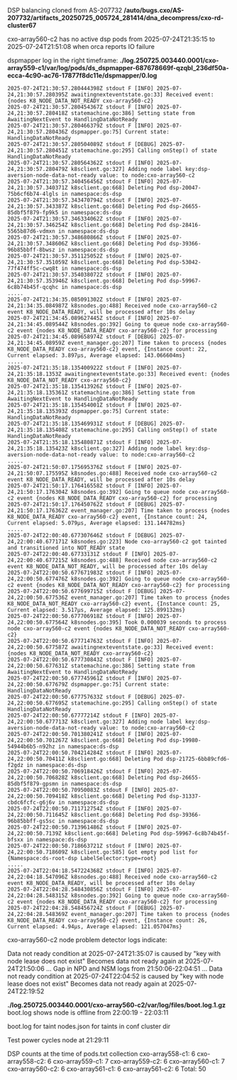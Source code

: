 DSP balancing cloned from AS-207732
**/auto/bugs.cxo/AS-207732/artifacts_20250725_005724_281414/dna_decompress/cxo-rd-cluster67**

cxo-array560-c2 has no active dsp pods from 2025-07-24T21:35:15 to 2025-07-24T21:51:08 when orca reports IO failure

dspmapper log in the right timeframe:
**./log.250725.003440.0001/cxo-array559-c1/var/log/pods/ds_dspmapper-687678669f-qzqbl_236df50a-ecca-4c90-ac76-17877f8dc11e/dspmapper/0.log**
```
2025-07-24T21:30:57.280444398Z stdout F [INFO] 2025-07-24,21:30:57.280395Z awaitingnexteventstate.go:33] Received event: {nodes K8_NODE_DATA_NOT_READY cxo-array560-c2}
2025-07-24T21:30:57.280454367Z stdout F [INFO] 2025-07-24,21:30:57.280418Z statemachine.go:386] Setting state from AwaitingNextEvent to HandlingDataNotReady
2025-07-24T21:30:57.280466379Z stdout F [INFO] 2025-07-24,21:30:57.280436Z dspmapper.go:75] Current state: HandlingDataNotReady
2025-07-24T21:30:57.280504089Z stdout F [DEBUG] 2025-07-24,21:30:57.280451Z statemachine.go:295] Calling onStep() of state HandlingDataNotReady
2025-07-24T21:30:57.280564362Z stdout F [INFO] 2025-07-24,21:30:57.280479Z k8sclient.go:327] Adding node label key:dsp-aversion-node-data-not-ready value: to node:cxo-array560-c2
2025-07-24T21:30:57.340456456Z stdout F [INFO] 2025-07-24,21:30:57.340371Z k8sclient.go:668] Deleting Pod dsp-20047-75b6cf6b74-4lgls in namespace:ds-dsp
2025-07-24T21:30:57.343470794Z stdout F [INFO] 2025-07-24,21:30:57.343387Z k8sclient.go:668] Deleting Pod dsp-26655-85dbf5f879-fp9k5 in namespace:ds-dsp
2025-07-24T21:30:57.346334062Z stdout F [INFO] 2025-07-24,21:30:57.346254Z k8sclient.go:668] Deleting Pod dsp-28416-5565b87d6-vdmxn in namespace:ds-dsp
2025-07-24T21:30:57.348680866Z stdout F [INFO] 2025-07-24,21:30:57.348606Z k8sclient.go:668] Deleting Pod dsp-39366-96b85bbff-8bwsz in namespace:ds-dsp
2025-07-24T21:30:57.351125052Z stdout F [INFO] 2025-07-24,21:30:57.351059Z k8sclient.go:668] Deleting Pod dsp-53042-77f474ff5c-cwq8t in namespace:ds-dsp
2025-07-24T21:30:57.354038072Z stdout F [INFO] 2025-07-24,21:30:57.353946Z k8sclient.go:668] Deleting Pod dsp-59967-6c8b74b45f-qcqhc in namespace:ds-dsp
.....
2025-07-24T21:34:35.085091302Z stdout F [INFO] 2025-07-24,21:34:35.084987Z k8snodes.go:488] Received node cxo-array560-c2 event K8_NODE_DATA_READY, will be processed after 10s delay
2025-07-24T21:34:45.089627445Z stdout F [INFO] 2025-07-24,21:34:45.089544Z k8snodes.go:392] Going to queue node cxo-array560-c2 event {nodes K8_NODE_DATA_READY cxo-array560-c2} for processing
2025-07-24T21:34:45.089658974Z stdout F [DEBUG] 2025-07-24,21:34:45.08959Z event_manager.go:207] Time taken to process {nodes K8_NODE_DATA_READY cxo-array560-c2} event, {Instance count: 22, Current elapsed: 3.897µs, Average elapsed: 143.066604ms}
.....
2025-07-24T21:35:18.135400922Z stdout F [INFO] 2025-07-24,21:35:18.1353Z awaitingnexteventstate.go:33] Received event: {nodes K8_NODE_DATA_NOT_READY cxo-array560-c2}
2025-07-24T21:35:18.135413926Z stdout F [INFO] 2025-07-24,21:35:18.135361Z statemachine.go:386] Setting state from AwaitingNextEvent to HandlingDataNotReady
2025-07-24T21:35:18.135454001Z stdout F [INFO] 2025-07-24,21:35:18.135393Z dspmapper.go:75] Current state: HandlingDataNotReady
2025-07-24T21:35:18.135469931Z stdout F [DEBUG] 2025-07-24,21:35:18.135408Z statemachine.go:295] Calling onStep() of state HandlingDataNotReady
2025-07-24T21:35:18.135480871Z stdout F [INFO] 2025-07-24,21:35:18.135423Z k8sclient.go:327] Adding node label key:dsp-aversion-node-data-not-ready value: to node:cxo-array560-c2
.....
2025-07-24T21:50:07.175695376Z stdout F [INFO] 2025-07-24,21:50:07.175595Z k8snodes.go:488] Received node cxo-array560-c2 event K8_NODE_DATA_READY, will be processed after 10s delay
2025-07-24T21:50:17.176416558Z stdout F [INFO] 2025-07-24,21:50:17.176304Z k8snodes.go:392] Going to queue node cxo-array560-c2 event {nodes K8_NODE_DATA_READY cxo-array560-c2} for processing
2025-07-24T21:50:17.176450762Z stdout F [DEBUG] 2025-07-24,21:50:17.176362Z event_manager.go:207] Time taken to process {nodes K8_NODE_DATA_READY cxo-array560-c2} event, {Instance count: 24, Current elapsed: 5.079µs, Average elapsed: 131.144782ms}
.....
2025-07-24T22:00:40.677307646Z stdout F [DEBUG] 2025-07-24,22:00:40.677171Z k8snodes.go:223] Node cxo-array560-c2 got tainted and transitioned into NOT_READY state
2025-07-24T22:00:40.67733131Z stdout F [INFO] 2025-07-24,22:00:40.677215Z k8snodes.go:488] Received node cxo-array560-c2 event K8_NODE_DATA_NOT_READY, will be processed after 10s delay
2025-07-24T22:00:50.677671983Z stdout F [INFO] 2025-07-24,22:00:50.677476Z k8snodes.go:392] Going to queue node cxo-array560-c2 event {nodes K8_NODE_DATA_NOT_READY cxo-array560-c2} for processing
2025-07-24T22:00:50.677699715Z stdout F [DEBUG] 2025-07-24,22:00:50.677536Z event_manager.go:207] Time taken to process {nodes K8_NODE_DATA_NOT_READY cxo-array560-c2} event, {Instance count: 25, Current elapsed: 3.517µs, Average elapsed: 125.899132ms}
2025-07-24T22:00:50.677706918Z stdout F [INFO] 2025-07-24,22:00:50.677564Z k8snodes.go:395] Took 0.000039 seconds to process node cxo-array560-c2 event {nodes K8_NODE_DATA_NOT_READY cxo-array560-c2}
2025-07-24T22:00:50.677714763Z stdout F [INFO] 2025-07-24,22:00:50.677587Z awaitingnexteventstate.go:33] Received event: {nodes K8_NODE_DATA_NOT_READY cxo-array560-c2}
2025-07-24T22:00:50.677730843Z stdout F [INFO] 2025-07-24,22:00:50.677631Z statemachine.go:386] Setting state from AwaitingNextEvent to HandlingDataNotReady
2025-07-24T22:00:50.677745961Z stdout F [INFO] 2025-07-24,22:00:50.677679Z dspmapper.go:75] Current state: HandlingDataNotReady
2025-07-24T22:00:50.677757633Z stdout F [DEBUG] 2025-07-24,22:00:50.677695Z statemachine.go:295] Calling onStep() of state HandlingDataNotReady
2025-07-24T22:00:50.67777214Z stdout F [INFO] 2025-07-24,22:00:50.677713Z k8sclient.go:327] Adding node label key:dsp-aversion-node-data-not-ready value: to node:cxo-array560-c2
2025-07-24T22:00:50.701380241Z stdout F [INFO] 2025-07-24,22:00:50.701267Z k8sclient.go:668] Deleting Pod dsp-19980-54944b6b5-n92hz in namespace:ds-dsp
2025-07-24T22:00:50.704214284Z stdout F [INFO] 2025-07-24,22:00:50.70411Z k8sclient.go:668] Deleting Pod dsp-21725-6bb89cfd6-f2gdz in namespace:ds-dsp
2025-07-24T22:00:50.706918426Z stdout F [INFO] 2025-07-24,22:00:50.706828Z k8sclient.go:668] Deleting Pod dsp-26655-85dbf5f879-gpsmn in namespace:ds-dsp
2025-07-24T22:00:50.70950083Z stdout F [INFO] 2025-07-24,22:00:50.709418Z k8sclient.go:668] Deleting Pod dsp-31337-cbdc6fcfc-g6j6v in namespace:ds-dsp
2025-07-24T22:00:50.711712754Z stdout F [INFO] 2025-07-24,22:00:50.711645Z k8sclient.go:668] Deleting Pod dsp-39366-96b85bbff-gs5sc in namespace:ds-dsp
2025-07-24T22:00:50.713961486Z stdout F [INFO] 2025-07-24,22:00:50.7139Z k8sclient.go:668] Deleting Pod dsp-59967-6c8b74b45f-bfsxx in namespace:ds-dsp
2025-07-24T22:00:50.718663721Z stdout F [INFO] 2025-07-24,22:00:50.718609Z k8sclient.go:585] Got empty pod list for {Namespace:ds-root-dsp LabelSelector:type=root}
.....
2025-07-24T22:04:18.547224368Z stdout F [INFO] 2025-07-24,22:04:18.547096Z k8snodes.go:488] Received node cxo-array560-c2 event K8_NODE_DATA_READY, will be processed after 10s delay
2025-07-24T22:04:28.548430856Z stdout F [INFO] 2025-07-24,22:04:28.548315Z k8snodes.go:392] Going to queue node cxo-array560-c2 event {nodes K8_NODE_DATA_READY cxo-array560-c2} for processing
2025-07-24T22:04:28.548456724Z stdout F [DEBUG] 2025-07-24,22:04:28.548369Z event_manager.go:207] Time taken to process {nodes K8_NODE_DATA_READY cxo-array560-c2} event, {Instance count: 26, Current elapsed: 4.94µs, Average elapsed: 121.057047ms}
```


cxo-array560-c2 node problem detector logs indicate:

Data not ready condition at 2025-07-24T21:35:07 is caused by "key with node lease does not exist"
Becomes data not ready again at 2025-07-24T21:50:06
... Gap in NPD and NSM logs from 21:50:06-22:04:51 ...
Data not ready condition at 2025-07-24T22:04:52 is caused by "key with node lease does not exist"
Becomes data not ready again at 2025-07-24T22:19:52

**./log.250725.003440.0001/cxo-array560-c2/var/log/files/boot.log.1.gz**
boot.log shows node is offline from 22:00:19 - 22:03:11


boot.log for taint
nodes.json for taints in conf cluster dir

Test power cycles node at 21:29:11

DSP counts at the time of pods.txt collection
cxo-array558-c1: 6
cxo-array558-c2: 6
cxo-array559-c1: 7
cxo-array559-c2: 6
cxo-array560-c1: 7
cxo-array560-c2: 6
cxo-array561-c1: 6
cxo-array561-c2: 6
Total: 50